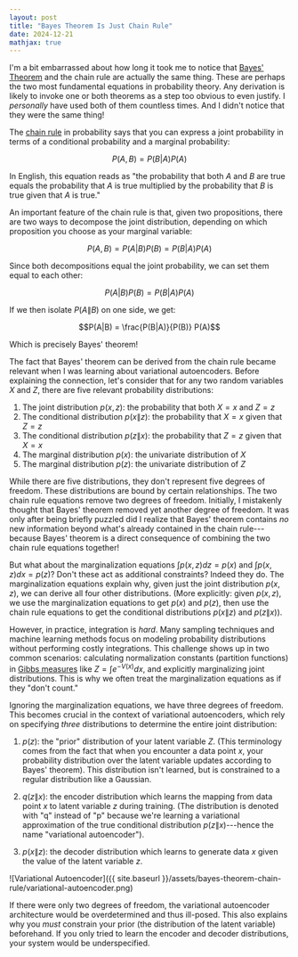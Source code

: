 ```yaml
---
layout: post
title: "Bayes Theorem Is Just Chain Rule"
date: 2024-12-21
mathjax: true
---
```


I'm a bit embarrassed about how long it took me to notice that [Bayes' Theorem]("C:\Users\ericf\critical-points\blog\_posts\2024-11-28-bayes-theorem-explained.md") and the chain rule are actually the same thing. These are perhaps the two most fundamental equations in probability theory. Any derivation is likely to invoke one or both theorems as a step too obvious to even justify. I *personally* have used both of them countless times. And I didn't notice that they were the same thing!

The [chain rule](https://en.wikipedia.org/wiki/Chain_rule_(probability)) in probability says that you can express a joint probability in terms of a conditional probability and a marginal probability:

$$P(A,B) = P(B|A) P(A)$$

In English, this equation reads as "the probability that both $A$ and $B$ are true equals the probability that $A$ is true multiplied by the probability that $B$ is true given that $A$ is true."

An important feature of the chain rule is that, given two propositions, there are two ways to decompose the joint distribution, depending on which proposition you choose as your marginal variable:

$$P(A,B) = P(A|B) P(B) = P(B|A) P(A)$$

Since both decompositions equal the joint probability, we can set them equal to each other:

$$P(A|B) P(B) = P(B|A) P(A)$$

If we then isolate $P(A\|B)$ on one side, we get:

$$P(A|B) = \frac{P(B|A)}{P(B)} P(A)$$

Which is precisely Bayes' theorem!

The fact that Bayes' theorem can be derived from the chain rule became relevant when I was learning about variational autoencoders. Before explaining the connection, let's consider that for any two random variables $X$ and $Z$, there are five relevant probability distributions:

1. The joint distribution $p(x,z)$: the probability that both $X=x$ and $Z=z$
2. The conditional distribution $p(x\|z)$: the probability that $X=x$ given that $Z=z$
3. The conditional distribution $p(z\|x)$: the probability that $Z=z$ given that $X=x$
4. The marginal distribution $p(x)$: the univariate distribution of $X$
5. The marginal distribution $p(z)$: the univariate distribution of $Z$

While there are five distributions, they don't represent five degrees of freedom. These distributions are bound by certain relationships. The two chain rule equations remove two degrees of freedom. Initially, I mistakenly thought that Bayes' theorem removed yet another degree of freedom. It was only after being briefly puzzled did I realize that Bayes' theorem contains *no* new information beyond what's already contained in the chain rule---because Bayes' theorem is a direct consequence of combining the two chain rule equations together!

But what about the marginalization equations $\int p(x,z) dz = p(x)$ and $\int p(x,z) dx = p(z)$? Don't these act as additional constraints? Indeed they do. The marginalization equations explain why, given just the joint distribution $p(x,z)$, we can derive all four other distributions. (More explicitly: given $p(x,z)$, we use the marginalization equations to get $p(x)$ and $p(z)$, then use the chain rule equations to get the conditional distributions $p(x\|z)$ and $p(z\|x)$). 

However, in practice, integration is *hard*. Many sampling techniques and machine learning methods focus on modeling probability distributions without performing costly integrations. This challenge shows up in two common scenarios: calculating normalization constants (partition functions) in [Gibbs measures](https://en.wikipedia.org/wiki/Gibbs_measure) like $Z = \int e^{-V(x)} dx$, and explicitly marginalizing joint distributions. This is why we often treat the marginalization equations as if they "don't count."

Ignoring the marginalization equations, we have three degrees of freedom. This becomes crucial in the context of variational autoencoders, which rely on specifying *three* distributions to determine the entire joint distribution:

1. $p(z)$: the "prior" distribution of your latent variable $Z$. (This terminology comes from the fact that when you encounter a data point $x$, your probability distribution over the latent variable updates according to Bayes' theorem). This distribution isn't learned, but is constrained to a regular distribution like a Gaussian.

2. $q(z\|x)$: the encoder distribution which learns the mapping from data point $x$ to latent variable $z$ during training. (The distribution is denoted with "q" instead of "p" because we're learning a variational approximation of the true conditional distribution $p(z\|x)$---hence the name "variational autoencoder").

3. $p(x\|z)$: the decoder distribution which learns to generate data $x$ given the value of the latent variable $z$.

![Variational Autoencoder]({{ site.baseurl }}/assets/bayes-theorem-chain-rule/variational-autoencoder.png)

If there were only two degrees of freedom, the variational autoencoder architecture would be overdetermined and thus ill-posed. This also explains why you *must* constrain your prior (the distribution of the latent variable) beforehand. If you only tried to learn the encoder and decoder distributions, your system would be underspecified.



